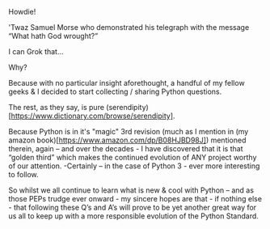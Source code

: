 Howdie!

'Twaz Samuel Morse who demonstrated his telegraph with the message “What hath God wrought?” 

I can Grok that... 

Why?

Because with no particular insight aforethought, a handful of my fellow geeks & I decided to start collecting / sharing Python questions. 

The rest, as they say, is pure (serendipity)[https://www.dictionary.com/browse/serendipity].

Because Python is in it's "magic" 3rd revision (much as I mention in (my amazon book)[https://www.amazon.com/dp/B08HJBD98J]) mentioned therein, again – and over the decades - I have discovered that it is that “golden third” which makes the continued evolution of ANY project worthy of our attention. -Certainly – in the case of Python 3 - ever more interesting to follow. 

So whilst we all continue to learn what is new & cool with Python – and as those PEPs trudge ever onward - my sincere hopes are that - if nothing else - that following these Q’s and A’s will prove to be yet another great way for us all to keep up with a more responsible evolution of the Python Standard. 
